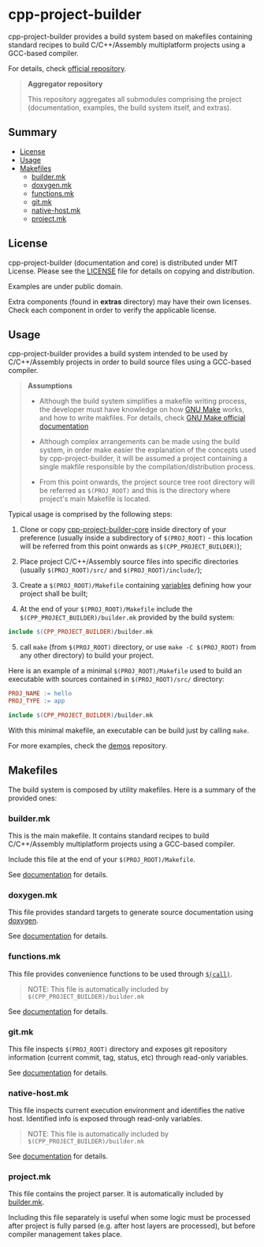 # cpp-project-builder

cpp-project-builder provides a build system based on makefiles containing standard recipes to build C/C++/Assembly multiplatform projects using a GCC-based compiler.

For details, check [official repository](https://github.com/ljbo82/cpp-project-builder).

> **Aggregator repository**
>
> This repository aggregates all submodules comprising the project (documentation, examples, the build system itself, and extras).
## Summary

* [License](#license)
* [Usage](#usage)
* [Makefiles](#makefiles)
  * [builder.mk](#buildermk)
  * [doxygen.mk](#doxygenmk)
  * [functions.mk](#functionsmk)
  * [git.mk](#gitmk)
  * [native-host.mk](#native-hostmk)
  * [project.mk](#projectmk)

## License

cpp-project-builder (documentation and core) is distributed under MIT License. Please see the [LICENSE](LICENSE) file for details on copying and distribution.

Examples are under public domain.

Extra components (found in **extras** directory) may have their own licenses. Check each component in order to verify the applicable license.

## Usage

cpp-project-builder provides a build system intended to be used by C/C++/Assembly projects in order to build source files using a GCC-based compiler.

> **Assumptions**
>
> * Although the build system simplifies a makefile writing process, the developer must have knowledge on how [GNU Make](https://www.gnu.org/software/make/) works, and how to write makfiles. For details, check [GNU Make official documentation](https://www.gnu.org/software/make/manual/make.html)
>
> * Although complex arrangements can be made using the build system, in order make easier the explanation of the concepts used by cpp-project-builder, it will be assumed a project containing a single makfile responsible by the compilation/distribution process.
>
> * From this point onwards, the project source tree root directory will be referred as `$(PROJ_ROOT)` and this is the directory where project's main Makefile is located.

Typical usage is comprised by the following steps:

1. Clone or copy [cpp-project-builder-core](https://github.com/ljbo82/cpp-project-builder-core) inside directory of your preference (usually inside a subdirectory of `$(PROJ_ROOT)` - this location will be referred from this point onwards as `$(CPP_PROJECT_BUILDER)`);

2. Place project C/C++/Assembly source files into specific directories (usually `$(PROJ_ROOT)/src/` and `$(PROJ_ROOT)/include/`);

3. Create a `$(PROJ_ROOT)/Makefile` containing [variables](https://www.gnu.org/software/make/manual/make.html#Using-Variables) defining how your project shall be built;

4. At the end of your `$(PROJ_ROOT)/Makefile` include the `$(CPP_PROJECT_BUILDER)/builder.mk` provided by the build system:

  ```Makefile
  include $(CPP_PROJECT_BUILDER)/builder.mk
  ```

5. call `make` (from `$(PROJ_ROOT)` directory, or use `make -C $(PROJ_ROOT)` from any other directory) to build your project.

Here is an example of a minimal `$(PROJ_ROOT)/Makefile` used to build an executable with sources contained in `$(PROJ_ROOT)/src/` directory:

```Makefile
PROJ_NAME := hello
PROJ_TYPE := app

include $(CPP_PROJECT_BUILDER)/builder.mk
```

With this minimal makefile, an executable can be build just by calling `make`.

For more examples, check the [demos](https://github.com/ljbo82/cpp-project-builder-demos) repository.


## Makefiles

The build system is composed by utility makefiles. Here is a summary of the provided ones:

### builder.mk

This is the main makefile. It contains standard recipes to build C/C++/Assembly multiplatform projects using a GCC-based compiler.

Include this file at the end of your `$(PROJ_ROOT)/Makefile`.

See [documentation](https://github.com/ljbo82/cpp-project-builder-doc/blob/master/builder.mk.md) for details.

### doxygen.mk

This file provides standard targets to generate source documentation using [doxygen](https://www.doxygen.nl/index.html).

See [documentation](https://github.com/ljbo82/cpp-project-builder-doc/blob/master/doxygen.mk.md) for details.

### functions.mk

This file provides convenience functions to be used through [`$(call)`](https://www.gnu.org/software/make/manual/make.html#Call-Function).

> NOTE: This file is automatically included by `$(CPP_PROJECT_BUILDER)/builder.mk`

See [documentation](https://github.com/ljbo82/cpp-project-builder-doc/blob/master/functions.mk.md) for details.

### git.mk

This file inspects `$(PROJ_ROOT)` directory and exposes git repository information (current commit, tag, status, etc) through read-only variables.

See [documentation](https://github.com/ljbo82/cpp-project-builder-doc/blob/master/git.mk.md) for details.

### native-host.mk

This file inspects current execution environment and identifies the native host. Identified info is exposed through read-only variables.

> NOTE: This file is automatically included by `$(CPP_PROJECT_BUILDER)/builder.mk`

See [documentation](https://github.com/ljbo82/cpp-project-builder-doc/blob/master/native-host.mk.md) for details.

### project.mk

This file contains the project parser. It is automatically included by [builder.mk](https://github.com/ljbo82/cpp-project-builder-doc/blob/master/builder.mk.md).

Including this file separately is useful when some logic must be processed after project is fully parsed (e.g. after host layers are processed), but before compiler management takes place.
